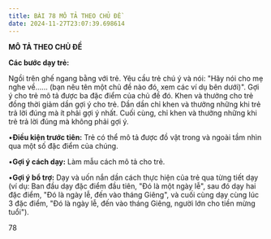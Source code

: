 ```yaml
---
title: BÀI 78 MÔ TẢ THEO CHỦ ĐỀ
date: 2024-11-27T23:07:39.698614
---
```


**MÔ TẢ THEO CHỦ ĐỀ**

**Các bước dạy trẻ:**

Ngồi trên ghế ngang bằng với trẻ. Yêu cầu trẻ chú ý và nói: "Hãy nói
cho mẹ nghe về...... (bạn nêu tên một chủ đề nào đó, xem các ví dụ
bên dưới)". Gợi ý cho trẻ mô tả được ba đặc điểm của chủ đề đó. Khen
và thưởng cho trẻ đồng thời giảm dần gợi ý cho trẻ. Dần dần chỉ khen
và thưởng những khi trẻ trả lời đúng mà ít phải gợi ý nhất. Cuối cùng,
chỉ khen và thưởng những khi trẻ trả lời đúng mà không phải gợi ý.

•**Điều kiện trước tiên:** Trẻ có thể mô tả được đồ vật trong và ngoài
tầm nhìn qua một số đặc điểm của chúng.

•**Gợi ý cách dạy:** Làm mẫu cách mô tả cho trẻ.

•**Gợi ý bổ trợ:** Dạy và uốn nắn dần cách thực hiện của trẻ qua từng
tiết dạy (ví dụ: Ban đầu dạy đặc điểm đầu tiên, "Đó là một ngày lễ",
sau đó dạy hai đặc điểm, "Đó là ngày lễ, đến vào tháng Giêng", và cuối
cùng dạy cùng lúc 3 đặc điểm, "Đó là ngày lễ, đến vào tháng Giêng,
người lớn cho tiền mừng tuổi").

78

